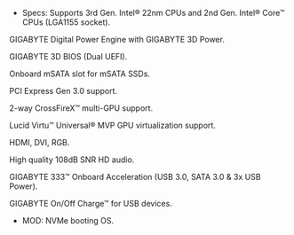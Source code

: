 - Specs:
Supports 3rd Gen. Intel® 22nm CPUs and 2nd Gen. Intel® Core™ CPUs (LGA1155 socket).

GIGABYTE Digital Power Engine with GIGABYTE 3D Power.

GIGABYTE 3D BIOS (Dual UEFI).

Onboard mSATA slot for mSATA SSDs.

PCI Express Gen 3.0 support.

2-way CrossFireX™ multi-GPU support.

Lucid Virtu™ Universal® MVP GPU virtualization support.

HDMI, DVI, RGB.

High quality 108dB SNR HD audio.

GIGABYTE 333™ Onboard Acceleration (USB 3.0, SATA 3.0 & 3x USB Power).

GIGABYTE On/Off Charge™ for USB devices.

- MOD:
NVMe booting OS.
